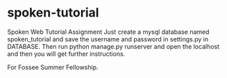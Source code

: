 # spoken-tutorial
Spoken Web Tutorial Assignment
Just create a mysql database named spoken_tutorial and save the username and password in settings.py in DATABASE.
Then run python manage.py runserver and open the localhost and then you will get further instructions. 

For Fossee Summer Fellowship.
